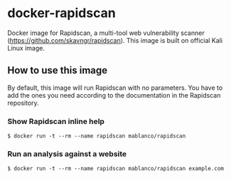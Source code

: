 # docker-rapidscan

Docker image for Rapidscan, a multi-tool web vulnerability scanner (<https://github.com/skavngr/rapidscan>). This image is built on official Kali Linux image.

## How to use this image

By default, this image will run Rapidscan with no parameters. You have to add the ones you need according to the documentation in the Rapidscan repository.

### Show Rapidscan inline help

    $ docker run -t --rm --name rapidscan mablanco/rapidscan

### Run an analysis against a website

    $ docker run -t --rm --name rapidscan mablanco/rapidscan example.com
